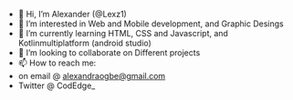 - 👋 Hi, I’m Alexander (@Lexz1)
- 👀 I’m interested in Web and Mobile development, and Graphic Desings 
- 🌱 I’m currently learning HTML, CSS and Javascript,  and Kotlinmultiplatform (android studio)
- 💞️ I’m looking to collaborate on Different projects
- 📫 How to reach me:
- on email @ alexandraogbe@gmail.com
- Twitter @ CodEdge_ 
<!---
Lexz1/Lexz1 is a ✨ special ✨ repository because its `README.md` (this file) appears on your GitHub profile.
You can click the Preview link to take a look at your changes.
--->
